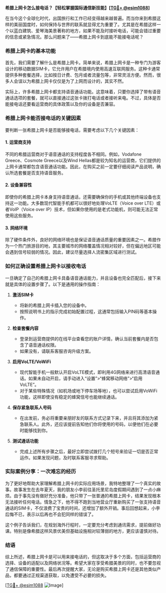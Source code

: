 **希腊上网卡怎么接电话？【轻松掌握国际通信新技能】[[TG💪+ @esim1088](https://t.me/s/esim1088)]**

在当今这个全球化时代，出国旅行和工作已经变得越来越普遍。而当你来到希腊这样的美丽国度时，如何保持与世界的联系就显得尤为重要了。尤其是在希腊这样一个以蓝白建筑、爱琴海美景著称的地方，如果不能及时接听电话，可能会错过重要的信息或紧急情况。那么问题来了——希腊上网卡到底能不能接电话呢？

### 希腊上网卡的基本功能

首先，我们需要了解什么是希腊上网卡。简单来说，希腊上网卡是一种专门为游客设计的移动数据SIM卡，它允许用户在希腊境内使用高速互联网服务。这种卡通常提供多种套餐选择，比如按日计费、包月或者流量包等，非常灵活方便。然而，很多人会误以为希腊上网卡仅仅是为了上网而设计的，其实不然。

实际上，许多希腊上网卡都支持语音通话功能。这意味着，只要你选择了带有语音通话选项的套餐，就可以直接通过这张卡拨打电话或者接听来电。不过，具体是否能接电话还要看运营商的具体政策以及你的设备是否兼容。

### 希腊上网卡能否接电话的关键因素

要判断一张希腊上网卡是否能够接电话，需要考虑以下几个关键因素：

#### 1. **运营商支持**
不同的希腊运营商对于语音通话的支持程度各不相同。例如，Vodafone Greece、Cosmote Greece以及Wind Hellas都是较为知名的运营商，它们提供的上网卡通常都包含语音通话功能。因此，在购买之前一定要仔细阅读产品说明，确认所选套餐是否支持语音服务。

#### 2. **设备兼容性**
即使你的希腊上网卡本身支持语音通话，还需要确保你的手机或其他终端设备也支持这一功能。大多数现代智能手机都可以很好地处理VoLTE（Voice over LTE）或者VoIP（Voice over IP）技术，但如果你使用的是老式功能机，则可能无法正常使用这些服务。

#### 3. **网络环境**
除了硬件条件外，良好的网络环境也是保证语音通话质量的重要因素之一。希腊作为一个热门旅游目的地，其主要城市的网络覆盖情况相对较好，但在偏远地区可能会遇到信号较弱的情况。因此，建议尽量选择人流密集区域进行测试。

### 如何正确设置希腊上网卡以接收电话

一旦确定了自己的希腊上网卡具备语音通话能力，并且设备也完全匹配后，接下来就是具体的设置步骤了。以下是通用的操作指南：

1. **激活SIM卡**
   - 将新的希腊上网卡插入您的设备中。
   - 按照说明书上的指示完成初始配置过程，这通常包括输入PIN码等基本操作。
   
2. **检查套餐内容**
   - 登录到运营商提供的在线平台查看您的账户详情，确认当前套餐内是否包含了语音通话权限。
   - 如果没有，请联系客服咨询升级方案。

3. **启用VoLTE/VoWiFi**
   - 现代智能手机一般默认开启VoLTE模式，即利用4G网络来进行高清语音通话。如果未自动开启，请手动进入“设置”>“蜂窝移动网络”>“启用VoLTE”。
   - 对于某些特殊情况（如机场或地下停车场等地），也可以尝试启用VoWiFi功能，这样即使没有稳定的蜂窝信号也能继续通话。

4. **保存紧急联系人号码**
   - 在出发前，务必将重要亲朋好友的联系方式记录下来，并且将其添加为紧急联系人。此外，还应该提前告知他们你将使用的号码，以便他们在必要时能够找到你。

5. **测试通话功能**
   - 完成上述所有步骤之后，最好立即尝试拨打几个短号来验证一切是否正常运作。如果发现问题，及时联系客服寻求帮助。

### 实际案例分享：一次难忘的经历

为了更好地帮助大家理解希腊上网卡的实际应用场景，我特地整理了一个真实的故事。故事发生在去年夏天，我的朋友小李前往圣托里尼岛度假期间遇到了一点小麻烦。由于事先没有做好充分准备，他只带了一张普通的希腊上网卡，结果发现根本无法接听任何电话。情急之下，他不得不跑到当地营业厅重新购买了一张支持语音通话的SIM卡，不仅浪费了宝贵的时间，还增加了额外开销。事后回想起来，小李后悔不已，表示以后再也不会犯同样的错误了。

这个例子告诉我们，在规划海外行程时，一定要充分考虑到通讯需求，提前做好功课。特别是像希腊这样风景优美但基础设施相对较薄弱的地方，更应该谨慎对待。

### 结语

综上所述，希腊上网卡是可以用来接电话的，但这取决于多个方面，包括运营商的选择、设备的适配以及网络状况等。希望大家在享受希腊美景的同时，也不要忽视了通信保障的重要性。最后再次提醒大家，无论是购买希腊上网卡还是其他类似产品，都要通过正规渠道获取，以免遭受不必要的损失。

[[TG💪+ @esim1088](https://t.me/s/esim1088) ![Image](https://i.postimg.cc/4NQfJmqS/Snipaste-2025-05-13-00-14-12.png)]